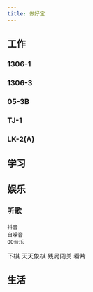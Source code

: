 ```yaml
---
title: 做好宝
---
```


## 工作
### 1306-1
### 1306-3
### 05-3B
### TJ-1
### LK-2(A)
## 学习
##
## 娱乐
### 听歌
    抖音
    白噪音
    QQ音乐
下棋
    天天象棋
    残局闯关
看片
##
## 生活
